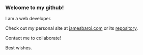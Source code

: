 ### Welcome to my github!

I am a web developer.

Check out my personal site at [jamesbaroi.com](https://www.jamesbaroi.com) or its [repository](https://github.com/jamesbaroi/jamesbaroi.github.io).

Contact me to collaborate!

Best wishes.
<!--
**jamesbaroi/jamesbaroi** is a ✨ _special_ ✨ repository because its `README.md` (this file) appears on your GitHub profile.

Here are some ideas to get you started:

- 🔭 I’m currently working on ...
- 🌱 I’m currently learning ...
- 👯 I’m looking to collaborate on ...
- 🤔 I’m looking for help with ...
- 💬 Ask me about ...
- 📫 How to reach me: ...
- 😄 Pronouns: ...
- ⚡ Fun fact: ...
-->
